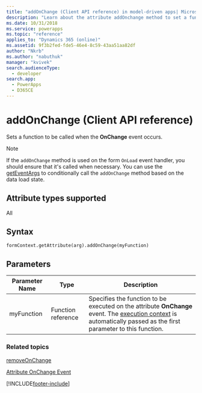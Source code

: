 ```yaml
---
title: "addOnChange (Client API reference) in model-driven apps| MicrosoftDocs"
description: "Learn about the attribute addOnchange method to set a function to be called when the attribute value is changed." 
ms.date: 10/31/2018
ms.service: powerapps
ms.topic: "reference"
applies_to: "Dynamics 365 (online)"
ms.assetid: 9f3b2fed-fde5-46e4-8c59-43aa51aa82df
author: "Nkrb"
ms.author: "nabuthuk"
manager: "kvivek"
search.audienceType: 
  - developer
search.app: 
  - PowerApps
  - D365CE
---
```

# addOnChange (Client API reference)



Sets a function to be called when the **OnChange** event occurs.

> [!NOTE]
> If the `addOnChange` method is used on the form `OnLoad` event handler, you should ensure that it's called when necessary. You can use the [getEventArgs](../executioncontext/getEventArgs.md) to conditionally call the `addOnChange` method based on the data load state.

## Attribute types supported

All

## Syntax

`formContext.getAttribute(arg).addOnChange(myFunction)`

## Parameters

| Parameter Name| Type| Description  |
| --------|-----------| -----|
|myFunction| Function reference| Specifies the function to be executed on the attribute **OnChange** event. The [execution context](../../clientapi-execution-context.md) is automatically passed as the first parameter to this function.|


### Related topics

[removeOnChange](removeOnChange.md)

[Attribute OnChange Event](../events/attribute-onchange.md)







[!INCLUDE[footer-include](../../../../../includes/footer-banner.md)]